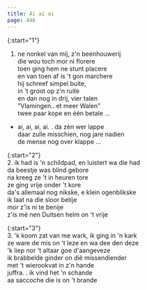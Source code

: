 ```yaml
---
title: Ai ai ai
page: 448
---  
```


{:start="1"}  
1.  ne nonkel van mij, z'n beenhouwerij  
die wou toch mor ni florere  
toen ging hem ne stunt placere  
en van toen af is 't gon marchere  
hij schreef simpel buite,  
in 't groot op z'n ruite  
en dan nog in drij, vier talen  
"Vlamingen.. et meer Walen"  
twee paar kope en één betale ...  


- ai, ai, ai, ai. . da zèn wer lappe  
daar zulle misschien, nog jare nadien  
de mense nog over klappe ...  


{:start="2"}  
2. ik had is 'n schildpad, en luistert wa die had  
da beestje was blind gebore  
na kreeg ze 't in heuren tore  
ze ging vrije onder 't kore  
da's allemaal nog nikske, e klein ogenblikske  
ik laat na die sloor betije  
mor z'is ni te benije  
z'is mè nen Duitsen helm on 't vrije  


{:start="3"}  
3. 'k koom zat van me wark, ik ging in 'n kark  
ze ware de mis on 't leze en wa dee den deze  
'k liep nor 't altaar goe d'aangeveze  
ik brabbelde ginder on diê missendiender  
met 't wierookvat in z'n hande  
juffra. . ik vind het 'n schande  
aa saccoche die is on 't brande  